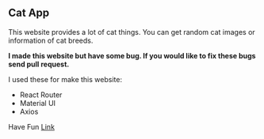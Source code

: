 ## Cat App

This website provides a lot of cat things. You can get random cat images or information of cat breeds.

**I made this website but have some bug. If you would like to fix these bugs send pull request.**

I used these for make this website:
- React Router 
- Material UI
- Axios

Have Fun [Link](https://catapp-git-master-aniler0.vercel.app/)


